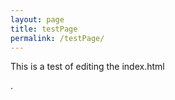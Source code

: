 ```yaml
---
layout: page
title: testPage
permalink: /testPage/
---
```


This is a test of editing the index.html <nav>.